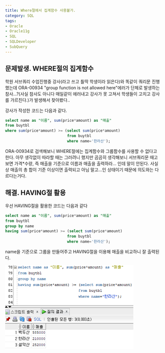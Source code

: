 ```yaml
---
title: Where절에서 집계함수 사용불가.
category: SQL
tags:
- Oracle
- Oracle11g
- SQL
- SQLDeveloper
- SubQuery
---
```


## 문제발생. WHERE절의 집계함수

학원 서브쿼리 수업진행중 강사(라고 쓰고 틀딱 학생이라 읽은다)와 똑같이 쿼리문 진행했는데 ORA-00934 "group function is not allowed here"에러가 단체로 발생하는 참사...?(사실 참사도 아니다 매일같이 에러내고 강사가 못 고쳐서 학생들이 고치고 강사를 가르친다.)가 발생해서 찾아봤다..

강사가 작성한 코드는 다음과 같다.

~~~sql
select name as "이름", sum(price*amount) as "매출"
from buytbl
where sum(price*amount) >= (select sum(price*amount) 
                            from buytbl 
                            where name='한라산');
~~~

ORA-00934로 검색해보니 WHERE절에는 집계함수와 그룹함수를 사용할 수 없다고 한다. 아무 생각없이 따라할 때는 그러려니 했지만 곰곰히 생각해보니 서브쿼리문 때고 보면 가격*수량, 즉 매출을 기준으로 이름과 매출을 출력하라... 인데 말이 안된다. 사실상 매출의 총 합이 기준 이상이면 출력되고 아님 말고...인 상태이기 때문에 의도와는 다르다는거다.



## 해결. HAVING절 활용

우선 HAVING절을 활용한 코드는 다음과 같다

~~~sql
select name as "이름", sum(price*amount) as "매출"
from buytbl
group by name
having sum(price*amount) >= (select sum(price*amount) 
                            from buytbl 
                            where name='한라산');
~~~

name을 기준으로 그룹을 만들어주고 HAVING절을 이용해 매출을 비교하니 잘 출력된다.

![sqlresult](/assets/images/5/sql.PNG)
